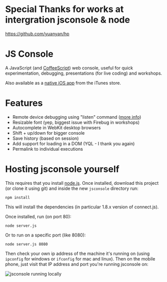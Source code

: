 # Special Thanks for works at intergration jsconsole & node
https://github.com/yuanyan/hp

# JS Console

A JavaScript (and [CoffeeScript](http://coffeescript.com)) web console, useful 
for quick experimentation, debugging, presentations (for live coding) and workshops.

Also available as a [native iOS app](http://jsconsole.com/app/) from the iTunes store.

# Features

- Remote device debugging using "listen" command ([more info](http://jsconsole.com/remote-debugging.html))
- Resizable font (yep, biggest issue with Firebug in workshops)
- Autocomplete in WebKit desktop browsers
- Shift + up/down for bigger console
- Save history (based on session)
- Add support for loading in a DOM (YQL - I thank you again)
- Permalink to individual executions

# Hosting jsconsole yourself

This requires that you install [node.js](http://nodejs.org). Once installed, 
download this project (or clone it using git) 
and inside the new `jsconsole` directory run:

    npm install
    
This will install the dependencies (in particular 1.8.x version of connect.js).

Once installed, run (on port 80):

    node server.js
    
Or to run on a specific port (like 8080):

    node server.js 8080
    
Then check your own ip address of the machine it's running on (using `ipconfig` 
for windows or `ifconfig` for mac and linux). Then on the mobile phone, just 
visit that IP address and port you're running jsconsole on:

![jsconsole running locally](http://i.imgur.com/hyRF5.png)